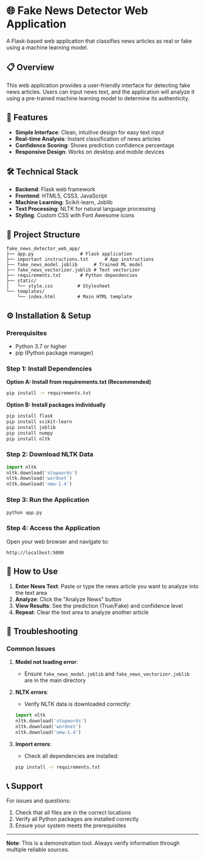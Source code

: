 # 🌐 Fake News Detector Web Application

A Flask-based web application that classifies news articles as real or fake using a machine learning model.

## 📋 Overview

This web application provides a user-friendly interface for detecting fake news articles. Users can input news text, and the application will analyze it using a pre-trained machine learning model to determine its authenticity.

## 🚀 Features

- **Simple Interface**: Clean, intuitive design for easy text input
- **Real-time Analysis**: Instant classification of news articles
- **Confidence Scoring**: Shows prediction confidence percentage
- **Responsive Design**: Works on desktop and mobile devices

## 🛠️ Technical Stack

- **Backend**: Flask web framework
- **Frontend**: HTML5, CSS3, JavaScript
- **Machine Learning**: Scikit-learn, Joblib
- **Text Processing**: NLTK for natural language processing
- **Styling**: Custom CSS with Font Awesome icons

## 📁 Project Structure

```
fake_news_detector_web_app/
├── app.py                 # Flask application
├── important instructions.txt      # App instructions
├── fake_news_model.joblib      # Trained ML model
├── fake_news_vectorizer.joblib # Text vectorizer
├── requirements.txt       # Python dependencies
├── static/
│   └── style.css         # Stylesheet
└── templates/
    └── index.html        # Main HTML template
```

## ⚙️ Installation & Setup

### Prerequisites
- Python 3.7 or higher
- pip (Python package manager)

### Step 1: Install Dependencies

**Option A: Install from requirements.txt (Recommended)**
```bash
pip install -r requirements.txt
```

**Option B: Install packages individually**
```bash
pip install flask
pip install scikit-learn
pip install joblib
pip install numpy
pip install nltk
```

### Step 2: Download NLTK Data
```python
import nltk
nltk.download('stopwords')
nltk.download('wordnet')
nltk.download('omw-1.4')
```

### Step 3: Run the Application
```bash
python app.py
```

### Step 4: Access the Application
Open your web browser and navigate to:
```
http://localhost:5000
```

## 🎯 How to Use

1. **Enter News Text**: Paste or type the news article you want to analyze into the text area
2. **Analyze**: Click the "Analyze News" button
3. **View Results**: See the prediction (True/Fake) and confidence level
4. **Repeat**: Clear the text area to analyze another article

## 🐛 Troubleshooting

### Common Issues

1. **Model not loading error**:
   - Ensure `fake_news_model.joblib` and `fake_news_vectorizer.joblib` are in the main directory

2. **NLTK errors**:
   - Verify NLTK data is downloaded correctly:
   ```python
   import nltk
   nltk.download('stopwords')
   nltk.download('wordnet')
   nltk.download('omw-1.4')
   ```

3. **Import errors**:
   - Check all dependencies are installed:
   ```bash
   pip install -r requirements.txt
   ```

## 📞 Support

For issues and questions:
1. Check that all files are in the correct locations
2. Verify all Python packages are installed correctly
3. Ensure your system meets the prerequisites

---

**Note**: This is a demonstration tool. Always verify information through multiple reliable sources.
